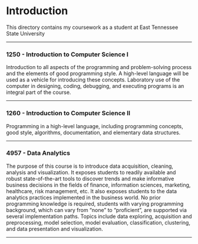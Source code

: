 # Introduction

This directory contains my coursework as a student at East Tennessee State University

__________

### 1250 - Introduction to Computer Science I

Introduction to all aspects of the programming and problem-solving process and the elements of good programming style. A high-level language will be used as a vehicle for introducing these concepts. Laboratory use of the computer in designing, coding, debugging, and executing programs is an integral part of the course.

__________

### 1260 - Introduction to Computer Science II

Programming in a high-level language, including programming concepts, good style, algorithms, documentation, and elementary data structures.

__________

### 4957 - Data Analytics

The purpose of this course is to introduce data acquisition, cleaning, analysis
and visualization. It exposes students to readily available and robust
state-of-the-art tools to discover trends and make informative business
decisions in the fields of finance, information sciences, marketing, healthcare,
risk management, etc. It also exposes students to the data analytics practices
implemented in the business world. No prior programming knowledge is required,
students with varying programming background, which can vary from “none” to
“proficient”, are supported via several implementation paths.  Topics include
data exploring, acquisition and preprocessing, model selection, model
evaluation, classification, clustering, and data presentation and visualization.

__________

